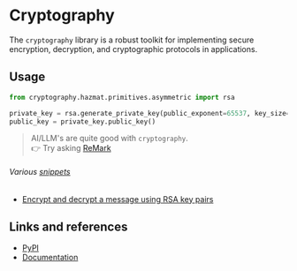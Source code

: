 # Cryptography

The `cryptography` library is a robust toolkit for implementing secure encryption, decryption, and cryptographic protocols in applications.

## Usage

```python
from cryptography.hazmat.primitives.asymmetric import rsa

private_key = rsa.generate_private_key(public_exponent=65537, key_size=2048)
public_key = private_key.public_key()
```

> AI/LLM's are quite good with `cryptography`.<br/>
👉 Try asking [ReMark](https://chat.robocorp.com)

###### Various [snippets](snippets)

- [Encrypt and decrypt a message using RSA key pairs](snippets/secure_message.py)

## Links and references

- [PyPI](https://pypi.org/project/cryptography/)
- [Documentation](https://cryptography.io/en/latest/)
